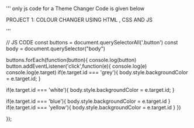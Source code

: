'''
only js code for a Theme Changer Code is given below

PROJECT 1: COLOUR CHANGER USING HTML , CSS AND JS

'''

//  JS CODE
const buttons = document.querySelectorAll('.button')
const body  = document.querySelector("body")


buttons.forEach(function(button){
  console.log(button)
  button.addEventListener('click',function(e){
   console.log(e)
   console.log(e.target)
   if(e.target.id === 'grey'){
     body.style.backgroundColor = e.target.id;
   }

   if(e.target.id === 'white'){
     body.style.backgroundColor = e.target.id;
   }

   if(e.target.id === 'blue'){
     body.style.backgroundColor = e.target.id
   }
   if(e.target.id === 'yellow'){
     body.style.backgroundColor = e.target.id
   }
  })      

});
